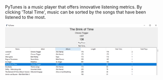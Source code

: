 PyTunes is a music player that offers innovative listening metrics.
By clicking 'Total Time', music can be sorted by the songs
that have been listened to the most.

![PyTunes Screenshot](PyTunes_screenshot.png)